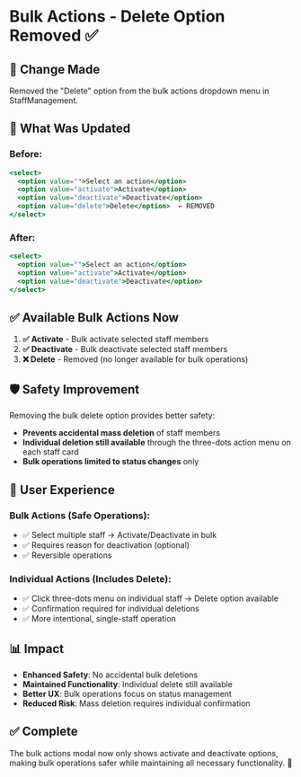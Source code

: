 # Bulk Actions - Delete Option Removed ✅

## 🔧 **Change Made**

Removed the "Delete" option from the bulk actions dropdown menu in StaffManagement.

## 📝 **What Was Updated**

### **Before:**
```jsx
<select>
  <option value="">Select an action</option>
  <option value="activate">Activate</option>
  <option value="deactivate">Deactivate</option>
  <option value="delete">Delete</option>  ← REMOVED
</select>
```

### **After:**
```jsx
<select>
  <option value="">Select an action</option>
  <option value="activate">Activate</option>
  <option value="deactivate">Deactivate</option>
</select>
```

## ✅ **Available Bulk Actions Now**

1. **✅ Activate** - Bulk activate selected staff members
2. **✅ Deactivate** - Bulk deactivate selected staff members
3. **❌ Delete** - Removed (no longer available for bulk operations)

## 🛡️ **Safety Improvement**

Removing the bulk delete option provides better safety:
- **Prevents accidental mass deletion** of staff members
- **Individual deletion still available** through the three-dots action menu on each staff card
- **Bulk operations limited to status changes** only

## 🎯 **User Experience**

### **Bulk Actions (Safe Operations):**
- ✅ Select multiple staff → Activate/Deactivate in bulk
- ✅ Requires reason for deactivation (optional)
- ✅ Reversible operations

### **Individual Actions (Includes Delete):**
- ✅ Click three-dots menu on individual staff → Delete option available
- ✅ Confirmation required for individual deletions
- ✅ More intentional, single-staff operation

## 📊 **Impact**

- **Enhanced Safety**: No accidental bulk deletions
- **Maintained Functionality**: Individual delete still available
- **Better UX**: Bulk operations focus on status management
- **Reduced Risk**: Mass deletion requires individual confirmation

## ✅ **Complete**

The bulk actions modal now only shows activate and deactivate options, making bulk operations safer while maintaining all necessary functionality. 🎉






























